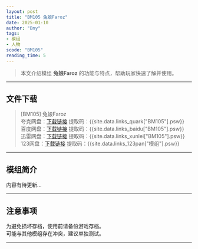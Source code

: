 ```yaml
---
layout: post
title: "BM105 兔娘Faroz"
date: 2025-01-10
author: "Bny"
tags: 
- 模组
- 人物
scode: "BM105"
reading_time: 5
---
```


> 本文介绍模组 **兔娘Faroz** 的功能与特点，帮助玩家快速了解并使用。

---

## 文件下载

> [BM105] 兔娘Faroz  
夸克网盘：[下载链接]({{site.data.links_quark["BM105"].url}}) 提取码：{{site.data.links_quark["BM105"].psw}}  
百度网盘：[下载链接]({{site.data.links_baidu["BM105"].url}}) 提取码：{{site.data.links_baidu["BM105"].psw}}  
迅雷网盘：[下载链接]({{site.data.links_xunlei["BM105"].url}}) 提取码：{{site.data.links_xunlei["BM105"].psw}}  
123网盘：[下载链接]({{site.data.links_123pan["模组"].url}}) 提取码：{{site.data.links_123pan["模组"].psw}}  

---

## 模组简介

>  
内容有待更新...  

---

## 注意事项

>  
为避免损坏存档，使用前请备份游戏存档。  
可能与其他模组存在冲突，建议单独测试。  

---

